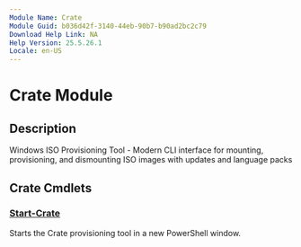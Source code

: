 ```yaml
---
Module Name: Crate
Module Guid: b036d42f-3140-44eb-90b7-b90ad2bc2c79
Download Help Link: NA
Help Version: 25.5.26.1
Locale: en-US
---
```


# Crate Module
## Description
Windows ISO Provisioning Tool - Modern CLI interface for mounting, provisioning, and dismounting ISO images with updates and language packs

## Crate Cmdlets
### [Start-Crate](Start-Crate.md)
Starts the Crate provisioning tool in a new PowerShell window.
